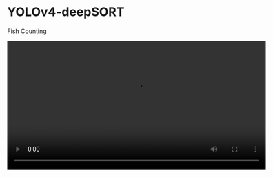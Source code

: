 # YOLOv4-deepSORT
 Fish Counting

<video controls width="600">
  <source src="fish_video_out.mp4" type="video/mp4">
  Your browser does not support the video tag.
</video>
